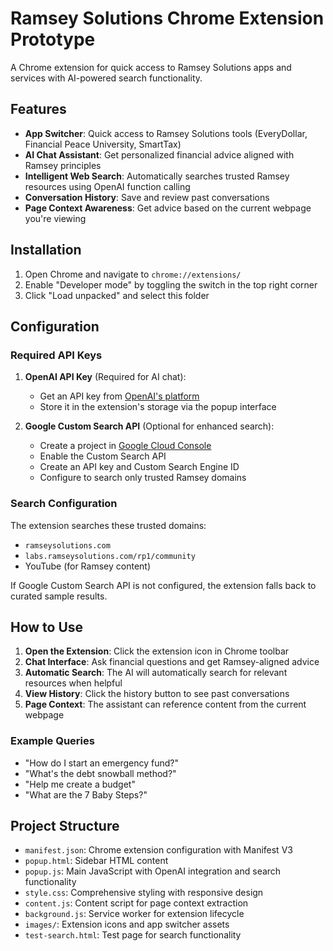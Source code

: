 # Ramsey Solutions Chrome Extension Prototype

A Chrome extension for quick access to Ramsey Solutions apps and services with AI-powered search functionality.

## Features

- **App Switcher**: Quick access to Ramsey Solutions tools (EveryDollar, Financial Peace University, SmartTax)
- **AI Chat Assistant**: Get personalized financial advice aligned with Ramsey principles
- **Intelligent Web Search**: Automatically searches trusted Ramsey resources using OpenAI function calling
- **Conversation History**: Save and review past conversations
- **Page Context Awareness**: Get advice based on the current webpage you're viewing

## Installation

1. Open Chrome and navigate to `chrome://extensions/`
2. Enable "Developer mode" by toggling the switch in the top right corner
3. Click "Load unpacked" and select this folder

## Configuration

### Required API Keys

1. **OpenAI API Key** (Required for AI chat):
   - Get an API key from [OpenAI's platform](https://platform.openai.com/api-keys)
   - Store it in the extension's storage via the popup interface

2. **Google Custom Search API** (Optional for enhanced search):
   - Create a project in [Google Cloud Console](https://console.cloud.google.com/)
   - Enable the Custom Search API
   - Create an API key and Custom Search Engine ID
   - Configure to search only trusted Ramsey domains

### Search Configuration

The extension searches these trusted domains:
- `ramseysolutions.com`
- `labs.ramseysolutions.com/rp1/community`
- YouTube (for Ramsey content)

If Google Custom Search API is not configured, the extension falls back to curated sample results.

## How to Use

1. **Open the Extension**: Click the extension icon in Chrome toolbar
2. **Chat Interface**: Ask financial questions and get Ramsey-aligned advice
3. **Automatic Search**: The AI will automatically search for relevant resources when helpful
4. **View History**: Click the history button to see past conversations
5. **Page Context**: The assistant can reference content from the current webpage

### Example Queries

- "How do I start an emergency fund?"
- "What's the debt snowball method?"
- "Help me create a budget"
- "What are the 7 Baby Steps?"

## Project Structure

- `manifest.json`: Chrome extension configuration with Manifest V3
- `popup.html`: Sidebar HTML content
- `popup.js`: Main JavaScript with OpenAI integration and search functionality
- `style.css`: Comprehensive styling with responsive design
- `content.js`: Content script for page context extraction
- `background.js`: Service worker for extension lifecycle
- `images/`: Extension icons and app switcher assets
- `test-search.html`: Test page for search functionality